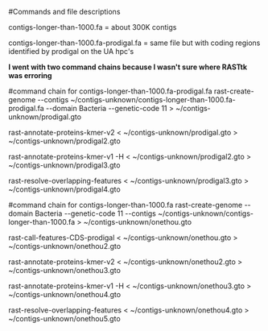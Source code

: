 #Commands and file descriptions

contigs-longer-than-1000.fa = about 300K contigs

contigs-longer-than-1000.fa-prodigal.fa = same file but with coding regions identified by prodigal on the UA hpc's

**I went with two command chains because I wasn't sure where RASTtk was erroring**


#command chain for contigs-longer-than-1000.fa-prodigal.fa
rast-create-genome --contigs ~/contigs-unknown/contigs-longer-than-1000.fa-prodigal.fa --domain Bacteria --genetic-code 11 > ~/contigs-unknown/prodigal.gto

rast-annotate-proteins-kmer-v2 < ~/contigs-unknown/prodigal.gto > ~/contigs-unknown/prodigal2.gto

rast-annotate-proteins-kmer-v1 -H < ~/contigs-unknown/prodigal2.gto > ~/contigs-unknown/prodigal3.gto

rast-resolve-overlapping-features < ~/contigs-unknown/prodigal3.gto > ~/contigs-unknown/prodigal4.gto

#command chain for contigs-longer-than-1000.fa
rast-create-genome --domain Bacteria --genetic-code 11 --contigs ~/contigs-unknown/contigs-longer-than-1000.fa > ~/contigs-unknown/onethou.gto

rast-call-features-CDS-prodigal < ~/contigs-unknown/onethou.gto > ~/contigs-unknown/onethou2.gto

rast-annotate-proteins-kmer-v2 < ~/contigs-unknown/onethou2.gto > ~/contigs-unknown/onethou3.gto

rast-annotate-proteins-kmer-v1 -H < ~/contigs-unknown/onethou3.gto > ~/contigs-unknown/onethou4.gto

rast-resolve-overlapping-features < ~/contigs-unknown/onethou4.gto > ~/contigs-unknown/onethou5.gto



